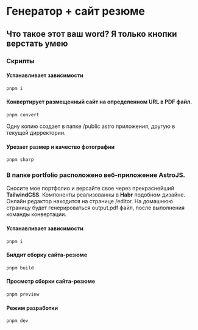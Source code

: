 # Генератор + сайт резюме

## Что такое этот ваш word? Я только кнопки верстать умею

### Скрипты

#### Устанавливает зависимости
```shell
pnpm i
```

#### Конвертирует размещенный сайт на определенном URL в PDF файл.
```shell
pnpm convert
```
Одну копию создает в папке /public astro приложения, другую в текущей дирректории.

#### Урезает размер и качество фотографии
```shell
pnpm sharp
```

### В папке portfolio расположено веб-приложение AstroJS.

Сносите мое портфолио и версайте свое через прекраснейший **TailwindCSS**. Компоненты реализованны в **Habr** подобном дизайне. Онлайн редактор находится на странице /editor. На домашнюю страницу будет генерироваться output.pdf файл, после выполнения команды конвертации.

#### Устанавливает зависимости
```shell
pnpm i
```

#### Билдит сборку сайта-резюме
```shell
pnpm build
```

#### Просмотр сборки сайта-резюме
```shell
pnpm preview
```

#### Режим разработки
```shell
pnpm dev
```